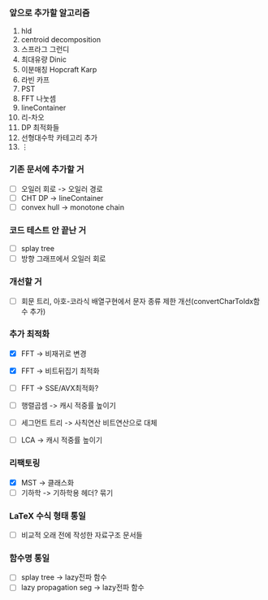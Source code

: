 ### 앞으로 추가할 알고리즘
  1. hld
  1. centroid decomposition
  1. 스프라그 그런디
  1. 최대유량 Dinic
  1. 이분매칭 Hopcraft Karp
  1. 라빈 카프
  1. PST
  1. FFT 나눗셈
  1. lineContainer
  1. 리-차오
  1. DP 최적화들
  1. 선형대수학 카테고리 추가
  1. $\vdots$

### 기존 문서에 추가할 거
  * [ ] 오일러 회로 -> 오일러 경로
  * [ ] CHT DP -> lineContainer
  * [ ] convex hull -> monotone chain

### 코드 테스트 안 끝난 거
  * [ ] splay tree
  * [ ] 방향 그래프에서 오일러 회로

### 개선할 거
  * [ ] 회문 트리, 아호-코라식 배열구현에서 문자 종류 제한 개선(convertCharToIdx함수 추가)

### 추가 최적화
  * [x] FFT -> 비재귀로 변경
  * [x] FFT -> 비트뒤집기 최적화
  * [ ] FFT -> SSE/AVX최적화?

  * [ ] 행렬곱셈 -> 캐시 적중률 높이기

  * [ ] 세그먼트 트리 -> 사칙연산 비트연산으로 대체
  
  * [ ] LCA -> 캐시 적중률 높이기

### 리팩토링
  * [X] MST -> 클래스화
  * [ ] 기하학 -> 기하학용 헤더? 묶기

### LaTeX 수식 형태 통일
  * [ ] 비교적 오래 전에 작성한 자료구조 문서들

### 함수명 통일
  * [ ] splay tree -> lazy전파 함수
  * [ ] lazy propagation seg -> lazy전파 함수